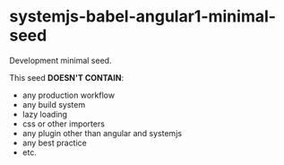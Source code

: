 systemjs-babel-angular1-minimal-seed
====================================

Development minimal seed.

This seed **DOESN'T CONTAIN**:

* any production workflow
* any build system
* lazy loading
* css or other importers
* any plugin other than angular and systemjs
* any best practice
* etc.


